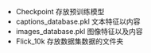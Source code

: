 - Checkpoint 存放预训练模型
- captions_database.pkl 文本特征以内容
- images_database.pkl 图像特征以及内容
- Flick_10k 存放数据集数据的文件夹
